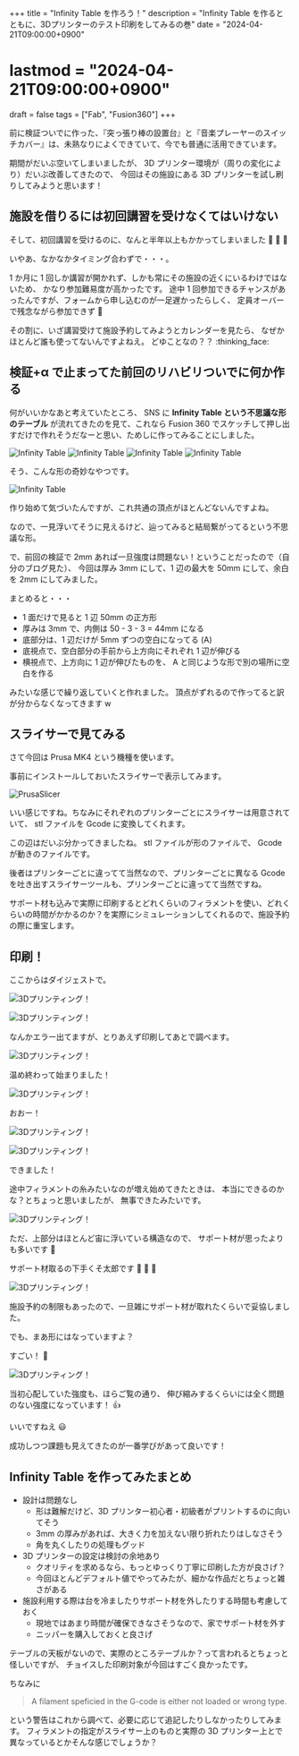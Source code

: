 +++
title = "Infinity Table を作ろう！"
description = "Infinity Table を作るとともに、3Dプリンターのテスト印刷をしてみるの巻"
date = "2024-04-21T09:00:00+0900"
# lastmod = "2024-04-21T09:00:00+0900"
draft = false
tags = ["Fab", "Fusion360"]
+++

前に検証ついでに作った、『突っ張り棒の設置台』と『音楽プレーヤーのスイッチカバー』は、未熟なりによくできていて、今でも普通に活用できています。

期間がだいぶ空いてしまいましたが、
3D プリンター環境が（周りの変化により）だいぶ改善してきたので、
今回はその施設にある 3D プリンターを試し刷りしてみようと思います！

## 施設を借りるには初回講習を受けなくてはいけない

そして、初回講習を受けるのに、なんと半年以上もかかってしまいました :pleading_face: :pleading_face: :pleading_face:

いやあ、なかなかタイミング合わずで・・・。

1 か月に 1 回しか講習が開かれず、しかも常にその施設の近くにいるわけではないため、
かなり参加難易度が高かったです。
途中 1 回参加できるチャンスがあったんですが、フォームから申し込むのが一足遅かったらしく、
定員オーバーで残念ながら参加できず :pleading_face:

その割に、いざ講習受けて施設予約してみようとカレンダーを見たら、
なぜかほとんど誰も使ってないんですよねえ。
どゆことなの？？ :thinking_face:

## 検証+α で止まってた前回のリハビリついでに何か作る

何がいいかなあと考えていたところ、 SNS に **Infinity Table という不思議な形のテーブル** が流れてきたのを見て、これなら Fusion 360 でスケッチして押し出すだけで作れそうだなーと思い、ためしに作ってみることにしました。

![Infinity Table](resource01.jpg)
![Infinity Table](resource02.jpg)
![Infinity Table](resource03.jpg)
![Infinity Table](resource04.jpg)

そう、こんな形の奇妙なやつです。

![Infinity Table](resource05.jpg)

作り始めて気づいたんですが、これ共通の頂点がほとんどないんですよね。

なので、一見浮いてそうに見えるけど、辿ってみると結局繋がってるという不思議な形。

で、前回の検証で 2mm あれば一旦強度は問題ない！ということだったので（自分のブログ見た）、
今回は厚み 3mm にして、1 辺の最大を 50mm にして、余白を 2mm にしてみました。

まとめると・・・

- 1 面だけで見ると 1 辺 50mm の正方形
- 厚みは 3mm で、内側は 50 - 3 - 3 = 44mm になる
- 底部分は、1 辺だけが 5mm ずつの空白になってる (A)
- 底視点で、空白部分の手前から上方向にそれぞれ 1 辺が伸びる
- 横視点で、上方向に 1 辺が伸びたものを、 A と同じような形で別の場所に空白を作る

みたいな感じで繰り返していくと作れました。
頂点がずれるので作ってると訳が分からなくなってきます w

## スライサーで見てみる

さて今回は Prusa MK4 という機種を使います。

事前にインストールしておいたスライサーで表示してみます。

![PrusaSlicer](resource06.jpg)

いい感じですね。ちなみにそれぞれのプリンターごとにスライサーは用意されていて、
stl ファイルを Gcode に変換してくれます。

この辺はだいぶ分かってきましたね。 stl ファイルが形のファイルで、 Gcode が動きのファイルです。

後者はプリンターごとに違ってて当然なので、プリンターごとに異なる Gcode を吐き出すスライサーツールも、プリンターごとに違ってて当然ですね。

サポート材も込みで実際に印刷するとどれくらいのフィラメントを使い、どれくらいの時間がかかるのか？を実際にシミュレーションしてくれるので、施設予約の際に重宝します。

## 印刷！

ここからはダイジェストで。

![3Dプリンティング！](resource07.jpg)

![3Dプリンティング！](resource08.jpg)

なんかエラー出てますが、とりあえず印刷してあとで調べます。

![3Dプリンティング！](resource09.jpg)

温め終わって始まりました！

![3Dプリンティング！](resource10.jpg)

おおー！

![3Dプリンティング！](resource11.jpg)

![3Dプリンティング！](resource12.jpg)

できました！

途中フィラメントの糸みたいなのが増え始めてきたときは、
本当にできるのかな？とちょっと思いましたが、
無事できたみたいです。

![3Dプリンティング！](resource13.jpg)

ただ、上部分はほとんど宙に浮いている構造なので、
サポート材が思ったよりも多いです :pleading_face:

サポート材取るの下手くそ太郎です :pleading_face: :pleading_face: :pleading_face:

![3Dプリンティング！](resource14.jpg)

施設予約の制限もあったので、一旦雑にサポート材が取れたくらいで妥協しました。

でも、まあ形にはなっていますよ？

すごい！ :tada:

![3Dプリンティング！](resource15.jpg)

当初心配していた強度も、ほらご覧の通り、
伸び縮みするくらいには全く問題のない強度になっています！ :+1:

いいですねえ :smiley:

成功しつつ課題も見えてきたのが一番学びがあって良いです！

## Infinity Table を作ってみたまとめ

- 設計は問題なし
  - 形は難解だけど、3D プリンター初心者・初級者がプリントするのに向いてそう
  - 3mm の厚みがあれば、大きく力を加えない限り折れたりはしなさそう
  - 角を丸くしたりの処理もグッド
- 3D プリンターの設定は検討の余地あり
  - クオリティを求めるなら、もっとゆっくり丁寧に印刷した方が良さげ？
  - 今回ほとんどデフォルト値でやってみたが、細かな作品だとちょっと雑さがある
- 施設利用する際は台を冷ましたりサポート材を外したりする時間も考慮しておく
  - 現地ではあまり時間が確保できなさそうなので、家でサポート材を外す
  - ニッパーを購入しておくと良さげ

テーブルの天板がないので、実際のところテーブルか？って言われるとちょっと怪しいですが、
チョイスした印刷対象が今回はすごく良かったです。

ちなみに

> A filament speficied in the G-code is either not loaded or wrong type.

という警告はこれから調べて、必要に応じて追記したりしなかったりしてみます。
フィラメントの指定がスライサー上のものと実際の 3D プリンター上とで異なっているとかそんな感じでしょうか？
